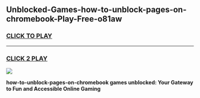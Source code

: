 
## Unblocked-Games-how-to-unblock-pages-on-chromebook-Play-Free-o81aw
<h3>
<a href="https://premium76.site?title=how-to-unblock-pages-on-chromebook&ref=10A">CLICK TO PLAY</a></h3>
<hr>

<h3>
<a href="https://premium76.site?title=how-to-unblock-pages-on-chromebook&ref=10A">CLICK 2 PLAY</a>
  
</h3>

<a href="https://premium76.site?title=how-to-unblock-pages-on-chromebook&ref=10A"><img src="https://clearcache.store/games.png"></a>


**how-to-unblock-pages-on-chromebook games unblocked: Your Gateway to Fun and Accessible Online Gaming**

